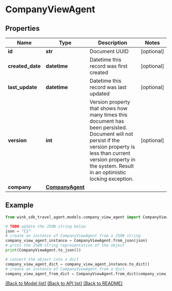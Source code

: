 # CompanyViewAgent


## Properties

Name | Type | Description | Notes
------------ | ------------- | ------------- | -------------
**id** | **str** | Document UUID | [optional] 
**created_date** | **datetime** | Datetime this record was first created | [optional] 
**last_update** | **datetime** | Datetime this record was last updated | [optional] 
**version** | **int** | Version property that shows how many times this document has been persisted. Document will not persist if the version property is less than current version property in the system. Result in an optimistic locking exception. | [optional] 
**company** | [**CompanyAgent**](CompanyAgent.md) |  | 

## Example

```python
from wink_sdk_travel_agent.models.company_view_agent import CompanyViewAgent

# TODO update the JSON string below
json = "{}"
# create an instance of CompanyViewAgent from a JSON string
company_view_agent_instance = CompanyViewAgent.from_json(json)
# print the JSON string representation of the object
print(CompanyViewAgent.to_json())

# convert the object into a dict
company_view_agent_dict = company_view_agent_instance.to_dict()
# create an instance of CompanyViewAgent from a dict
company_view_agent_from_dict = CompanyViewAgent.from_dict(company_view_agent_dict)
```
[[Back to Model list]](../README.md#documentation-for-models) [[Back to API list]](../README.md#documentation-for-api-endpoints) [[Back to README]](../README.md)


